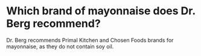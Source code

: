 # Which brand of mayonnaise does Dr. Berg recommend?

Dr. Berg recommends Primal Kitchen and Chosen Foods brands for mayonnaise, as they do not contain soy oil.